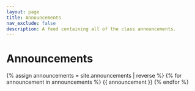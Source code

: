 ```yaml
---
layout: page
title: Announcements
nav_exclude: false
description: A feed containing all of the class announcements.
---
```


# Announcements


{% assign announcements = site.announcements | reverse %}
{% for announcement in announcements %}
{{ announcement }}
{% endfor %}
